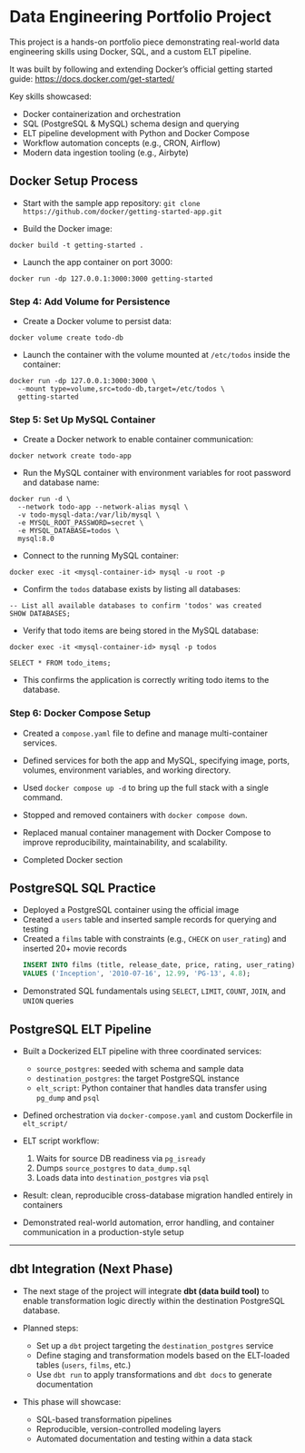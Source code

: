 # Data Engineering Portfolio Project

This project is a hands-on portfolio piece demonstrating real-world data engineering skills using Docker, SQL, and a custom ELT pipeline.

It was built by following and extending Docker’s official getting started guide: https://docs.docker.com/get-started/

Key skills showcased:
- Docker containerization and orchestration
- SQL (PostgreSQL & MySQL) schema design and querying
- ELT pipeline development with Python and Docker Compose
- Workflow automation concepts (e.g., CRON, Airflow)
- Modern data ingestion tooling (e.g., Airbyte)

## Docker Setup Process

- Start with the sample app repository:
`git clone https://github.com/docker/getting-started-app.git`

- Build the Docker image:
```
docker build -t getting-started .
```

- Launch the app container on port 3000:
```
docker run -dp 127.0.0.1:3000:3000 getting-started
```

### Step 4: Add Volume for Persistence

- Create a Docker volume to persist data:
```
docker volume create todo-db
```

- Launch the container with the volume mounted at `/etc/todos` inside the container:
```
docker run -dp 127.0.0.1:3000:3000 \
  --mount type=volume,src=todo-db,target=/etc/todos \
  getting-started
```

### Step 5: Set Up MySQL Container

- Create a Docker network to enable container communication:
```
docker network create todo-app
```

- Run the MySQL container with environment variables for root password and database name:
```
docker run -d \
  --network todo-app --network-alias mysql \
  -v todo-mysql-data:/var/lib/mysql \
  -e MYSQL_ROOT_PASSWORD=secret \
  -e MYSQL_DATABASE=todos \
  mysql:8.0
```

- Connect to the running MySQL container:
```
docker exec -it <mysql-container-id> mysql -u root -p
```

- Confirm the `todos` database exists by listing all databases:
```
-- List all available databases to confirm 'todos' was created
SHOW DATABASES;
```

- Verify that todo items are being stored in the MySQL database:
```
docker exec -it <mysql-container-id> mysql -p todos
```
```
SELECT * FROM todo_items;
```
- This confirms the application is correctly writing todo items to the database.

### Step 6: Docker Compose Setup

- Created a `compose.yaml` file to define and manage multi-container services.
- Defined services for both the app and MySQL, specifying image, ports, volumes, environment variables, and working directory.
- Used `docker compose up -d` to bring up the full stack with a single command.
- Stopped and removed containers with `docker compose down`.
- Replaced manual container management with Docker Compose to improve reproducibility, maintainability, and scalability.

- Completed Docker section

## PostgreSQL SQL Practice

- Deployed a PostgreSQL container using the official image
- Created a `users` table and inserted sample records for querying and testing
- Created a `films` table with constraints (e.g., `CHECK` on `user_rating`) and inserted 20+ movie records
  ```sql
  INSERT INTO films (title, release_date, price, rating, user_rating)
  VALUES ('Inception', '2010-07-16', 12.99, 'PG-13', 4.8);
  ```
- Demonstrated SQL fundamentals using `SELECT`, `LIMIT`, `COUNT`, `JOIN`, and `UNION` queries

## PostgreSQL ELT Pipeline

- Built a Dockerized ELT pipeline with three coordinated services:
  - `source_postgres`: seeded with schema and sample data
  - `destination_postgres`: the target PostgreSQL instance
  - `elt_script`: Python container that handles data transfer using `pg_dump` and `psql`

- Defined orchestration via `docker-compose.yaml` and custom Dockerfile in `elt_script/`

- ELT script workflow:
  1. Waits for source DB readiness via `pg_isready`
  2. Dumps `source_postgres` to `data_dump.sql`
  3. Loads data into `destination_postgres` via `psql`

- Result: clean, reproducible cross-database migration handled entirely in containers

- Demonstrated real-world automation, error handling, and container communication in a production-style setup

---

## dbt Integration (Next Phase)

- The next stage of the project will integrate **dbt (data build tool)** to enable transformation logic directly within the destination PostgreSQL database.

- Planned steps:
  - Set up a `dbt` project targeting the `destination_postgres` service
  - Define staging and transformation models based on the ELT-loaded tables (`users`, `films`, etc.)
  - Use `dbt run` to apply transformations and `dbt docs` to generate documentation

- This phase will showcase:
  - SQL-based transformation pipelines
  - Reproducible, version-controlled modeling layers
  - Automated documentation and testing within a data stack